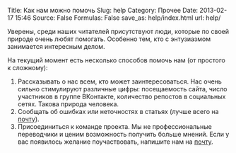 Title: Как нам можно помочь
Slug: help
Category: Прочее
Date: 2013-02-17 15:46
Source: False
Formulas: False
save_as: help/index.html
url: help/

Уверены, среди наших читателей присутствуют люди, которые по своей природе очень любят помогать. Особенно тем, кто с энтузиазмом занимается интересным делом.

На текущий момент есть несколько способов помочь нам (от простого к сложному):

1. Рассказывать о нас всем, кто может заинтересоваться. Нас очень сильно стимулируют различные цифры: посещаемость сайта, число участников в группе ВКонтакте, количество репостов в социальных сетях. Такова природа человека.
2. Сообщать об ошибках или неточностях в статьях (лучше всего на [почту](mailto:contact@chtoes.li)).
3. Присоединиться к команде проекта. Мы не профессиональные переводчики и ценим возможность получить больше мнений. Если у вас появилось желание поучаствовать, напишите нам на [почту](mailto:contact@chtoes.li).
